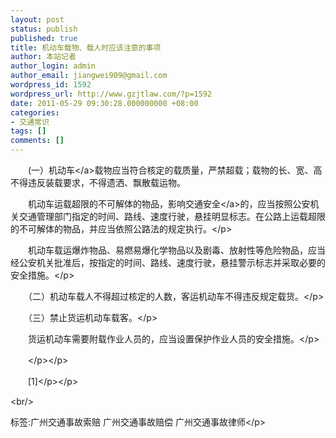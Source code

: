 ```yaml
---
layout: post
status: publish
published: true
title: 机动车载物、载人时应该注意的事项
author: 本站记者
author_login: admin
author_email: jiangwei909@gmail.com
wordpress_id: 1592
wordpress_url: http://www.gzjtlaw.com/?p=1592
date: 2011-05-29 09:30:28.000000000 +08:00
categories:
- 交通常识
tags: []
comments: []
---
```

<p><p>　　(一）<a>机动车<&#47;a>载物应当符合核定的载质量，严禁超载；载物的长、宽、高不得违反装载要求，不得遗洒、飘散载运物。<p>　　机动车运载超限的不可解体的物品，影响<a>交通安全<&#47;a>的，应当按照公安机关交通管理部门指定的时间、路线、速度行驶，悬挂明显标志。在公路上运载超限的不可解体的物品，并应当依照公路法的规定执行。<&#47;p><p>　　机动车载运爆炸物品、易燃易爆化学物品以及剧毒、放射性等危险物品，应当经公安机关批准后，按指定的时间、路线、速度行驶，悬挂警示标志并采取必要的安全措施。<&#47;p><p>　　（二）机动车载人不得超过核定的人数，客运机动车不得违反规定载货。<&#47;p><p>　　（三）禁止货运机动车载客。<&#47;p><p>　　货运机动车需要附载作业人员的，应当设置保护作业人员的安全措施。<&#47;p><p>　　<&#47;p><&#47;p><p>　　[1]<&#47;p><&#47;p><br&#47;><p>标签:广州交通事故索赔 广州交通事故赔偿 广州交通事故律师<&#47;p>
